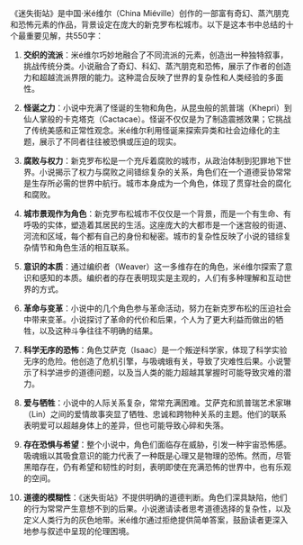 《迷失街站》是中国·米é维尔（China Miéville）创作的一部富有奇幻、蒸汽朋克和恐怖元素的作品，背景设定在庞大的新克罗布松城市。以下是这本书中总结的十个最重要见解，共550字：

1. **交织的流派**：米é维尔巧妙地融合了不同流派的元素，创造出一种独特叙事，挑战传统分类。小说融合了奇幻、科幻、蒸汽朋克和恐怖，展示了作者的创造力和超越流派界限的能力。这种混合反映了世界的复杂性和人类经验的多面性。

2. **怪诞之力**：小说中充满了怪诞的生物和角色，从昆虫般的凯普瑞（Khepri）到仙人掌般的卡克塔克（Cactacae）。怪诞不仅仅是为了制造震撼效果；它挑战了传统美感和正常性观念。米é维尔利用怪诞来探索异类和社会边缘化的主题，展示了不同者往往被恐惧或压迫的现实。

3. **腐败与权力**：新克罗布松是一个充斥着腐败的城市，从政治体制到犯罪地下世界。小说揭示了权力与腐败之间错综复杂的关系，角色们在一个道德妥协常常是生存所必需的世界中航行。城市本身成为一个角色，体现了贯穿社会的腐化和腐败。

4. **城市景观作为角色**：新克罗布松城市不仅仅是一个背景，而是一个有生命、有呼吸的实体，塑造着其居民的生活。这座庞大的大都市是一个迷宫般的街道、河流和区域，每个都有自己的身份和秘密。城市的复杂性反映了小说的错综复杂情节和角色生活的相互联系。

5. **意识的本质**：通过编织者（Weaver）这一多维存在的角色，米é维尔探索了意识和感知的本质。编织者的存在表明现实是主观的，人们有多种理解和互动世界的方式。

6. **革命与变革**：小说中的几个角色参与革命活动，努力在新克罗布松的压迫社会中带来变革。小说探讨了革命的代价和后果，个人为了更大利益而做出的牺牲，以及这种斗争往往不明确的结果。

7. **科学无序的恐怖**：角色艾萨克（Isaac）是一个叛逆科学家，体现了科学实验无序的危险。他创造了危机引擎，与吸魂蛾有关，导致了灾难性后果。小说警示了科学进步的道德问题，以及当人类的能力超越其掌握时可能导致灾难的潜力。

8. **爱与牺牲**：小说中的人际关系复杂，常常充满困难。艾萨克和凯普瑞艺术家琳（Lin）之间的爱情故事突显了牺牲、忠诚和跨物种关系的主题。他们的联系表明爱可以超越身体上的差异，但也可能导致心碎和失落。

9. **存在恐惧与希望**：整个小说中，角色们面临存在威胁，引发一种宇宙恐怖感。吸魂蛾以其吸食意识的能力代表了一种既是心理又是物理的恐怖。然而，尽管黑暗存在，仍有希望和韧性的时刻，表明即使在充满恐怖的世界中，也有乐观的空间。

10. **道德的模糊性**：《迷失街站》不提供明确的道德判断。角色们深具缺陷，他们的行为常常产生意想不到的后果。小说邀请读者思考道德选择的复杂性，以及定义人类行为的灰色地带。米é维尔通过拒绝提供简单答案，鼓励读者更深入地参与叙述中呈现的伦理困境。